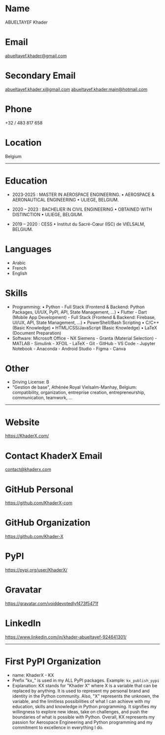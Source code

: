 # **Name**
ABUELTAYEF Khader

# **Email**
abueltayef.khader@gmail.com

# **Secondary Email**
abueltayef.khader.x@gmail.com
abueltayef.khader.main@hotmail.com

# **Phone**
+32 / 483 817 658

# **Location**
Belgium

---

# **Education**

- 2023-2025 : MASTER IN AEROSPACE ENGINEERING. • AEROSPACE & AERONAUTICAL ENGINEERING • ULIEGE, BELGIUM.

- 2020 – 2023 : BACHELIER IN CIVIL ENGINEERING • OBTAINED WITH DISTINCTION • ULIEGE, BELGIUM.

- 2019 – 2020 : CESS • Institut du Sacré-Cœur (ISC) de VIELSALM, BELGIUM.

# **Languages**
- Arabic
- French
- English

# **Skills**
- Programming: 
    • Python - Full Stack (Frontend & Backend: Python Packages, UI/UX, PyPI, API, State Management, ...)
    • Flutter - Dart (Mobile App Development) - Full Stack (Frontend & Backend: Firebase, UI/UX, API, State Management, ...)
    • PowerShell/Bash Scripting
    • C/C++ (Basic Knowledge)
    • HTML/CSS/JavaScript (Basic Knowledge)
    • LaTeX (Document Preparation)
- Software: Microsoft Office - NX Siemens - Granta (Material Selection) - MATLAB - Simulink - XFOIL - LaTeX - Git - GitHub - VS Code - Jupyter Notebook - Anaconda - Android Studio - Figma - Canva 

# **Other**
- Driving License: B
- "Gestion de base", Athénée Royal Vielsalm-Manhay, Belgium: compatibility, organization, entreprise creation, entrepreneurship, communication, teamwork, ...


---

# **Website**
https://KhaderX.com/

# **Contact KhaderX Email**
contact@khaderx.com

# **GitHub Personal**
https://github.com/KhaderX-com

# **GitHub Organization**
https://github.com/Khader-X

# **PyPI**
https://pypi.org/user/KhaderX/

# **Gravatar**
https://gravatar.com/voiddevotedlyf473f5471f

# **LinkedIn**
https://www.linkedin.com/in/khader-abueltayef-924641301/


---

# **First PyPI Organization**
- name: KhaderX - KX
- Prefix "kx_" is used in my ALL PyPI packages. Example: `kx_publish_pypi`
- Explanation: KX stands for "Khader X" where X is a variable that can be replaced by anything. It is used to represent my personal brand and identity in the Python community. Also, "X" represents the unknown, the variable, and the limitless possibilities of what I can achieve with my education, skills and knowledge in Python programming. It signifies my willingness to explore new ideas, take on challenges, and push the boundaries of what is possible with Python. Overall, KX represents my passion for Aerospace Engineering and Python programming and my commitment to excellence in everything I do.
